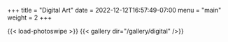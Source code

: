 +++
title = "Digital Art"
date = 2022-12-12T16:57:49-07:00
menu = "main"
weight = 2
+++

{{< load-photoswipe >}}
{{< gallery dir="/gallery/digital" />}}
